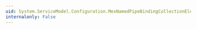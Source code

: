 ```yaml
---
uid: System.ServiceModel.Configuration.MexNamedPipeBindingCollectionElement
internalonly: False
---
```

